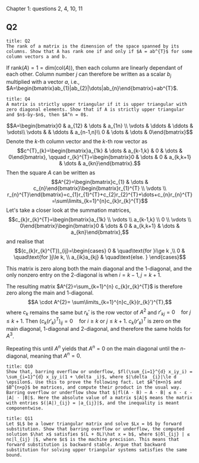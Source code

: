 Chapter 1: questions 2, 4, 10, 11

## Q2

```ad-question
title: Q2
The rank of a matrix is the dimension of the space spanned by its columns. Show that A has rank one if and only if $A = ab^{T}$ for some column vectors a and b.

```

If $\text{rank}(A)=1=\text{dim}(\text{col}(A))$, then each column are linearly dependant of each other. Column number $j$ can therefore be written as a scalar $b_{j}$ multiplied with a vector $a$, i.e., $A=\begin{bmatrix}ab_{1}|ab_{2}|\dots|ab_{n}\end{bmatrix}=ab^{T}$. 

```ad-question
title: Q4
A matrix is strictly upper triangular if it is upper triangular with zero diagonal elements. Show that if A is strictly upper triangular and $n$-by-$n$, then $A^n = 0$.

```
$$A=\begin{bmatrix}0 & a_{12}  & \dots  & a_{1n} \\ \vdots & \ddots & \ddots  & \vdots\\ \vdots &   & \ddots  & a_{n-1,n}\\ 0 &  \dots & \dots  & 0\end{bmatrix}$$
Denote the $k$-th column vector and the $k$-th row vector as
$$c^{T}_{k}=\begin{bmatrix}a_{1k} & \dots & a_{k-1,k} & 0 & \dots & 0\end{bmatrix}, \qquad r_{k}^{T}=\begin{bmatrix}0 & \dots & 0 & a_{k,k+1} & \dots & a_{kn}\end{bmatrix}.$$
Then the square $A$ can be written as
$$A^{2}=\begin{bmatrix}c_{1}  & \dots & c_{n}\end{bmatrix}\begin{bmatrix}r_{1}^{T} \\   \vdots  \\ r_{n}^{T}\end{bmatrix}=c_{1}r_{1}^{T}+c_{2}r_{2}^{T}+\dots+c_{n}r_{n}^{T}=\sum\limits_{k=1}^{n}c_{k}r_{k}^{T}$$
Let's take a closer look at the summation matrices,
$$c_{k}r_{k}^{T}=\begin{bmatrix}a_{1k} \\ \vdots \\ a_{k-1,k} \\ 0 \\ \vdots \\ 0\end{bmatrix}\begin{bmatrix}0 & \dots & 0 & a_{k,k+1} & \dots & a_{kn}\end{bmatrix},$$
and realise that 
$$(c_{k}r_{k}^{T})_{ij}=\begin{cases}
0 & \quad\text{for }i\ge k ,\\
0  & \quad\text{for }j\le k, \\
a_{ik}a_{kj} & \quad\text{else. }
\end{cases}$$

This matrix is zero along both the main diagonal and the 1-diagonal, and the only nonzero entry on the 2-diagonal is when $i=k-1, j=k+1$.

The resulting matrix $A^{2}=\sum_{k=1}^{n} c_{k}r_{k}^{T}$ is therefore zero along the main and 1-diagonal.
$$A \cdot A^{2}= \sum\limits_{k=1}^{n}c_{k}(r_{k}')^{T},$$
where $c_{k}$ remains the same but $r_{k}'$ is the row vector of $A^{2}$ and $r'_{kj}=0\quad\text{for }j\le k+1$. 
Then $(c_{k}(r'_{k})^{T})_{ij}=0 \quad\text{for }i\ge k \text{ or }j\le k+1$. 
$c_{k}(r'_{k})^{T}$ is zero on the main diagonal, 1-diagonal and 2-diagonal, and therefore the same holds for $A^{3}$.

Repeating this until $A^{n}$ yields that $A^{n}=0$ on the main diagonal until the $n$-diagonal, meaning that $A^{n}=0$.

```ad-question
title: Q10
Show that, barring overflow or underflow, $fl(\sum_{i=1}^{d} x_iy_i) = \sum_{i=1}^{d} x_iy_i(1 + \delta _i)$, where $|\delta _{i}|\le d \epsilon$. Use this to prove the following fact. Let $A^{m×n}$ and $B^{n×p}$ be matrices, and compute their product in the usual way. Barring overflow or underflow show that $|fl(A · B) − A · B| ≤ n · ε · |A| · |B|$. Here the absolute value of a matrix $|A|$ means the matrix with entries $(|A|)_{ij} = |a_{ij}|$, and the inequality is meant componentwise.
```


```ad-question
title: Q11
Let $L$ be a lower triangular matrix and solve $Lx = b$ by forward substitution. Show that barring overflow or underflow, the computed solution $\hat x$ satisfies $(L + δL)\hat x = b$, where $|δl_{ij} | ≤ nε|l_{ij} |$, where $ε$ is the machine precision. This means that forward substitution is backward stable. Argue that backward substitution for solving upper triangular systems satisfies the same bound.

```

